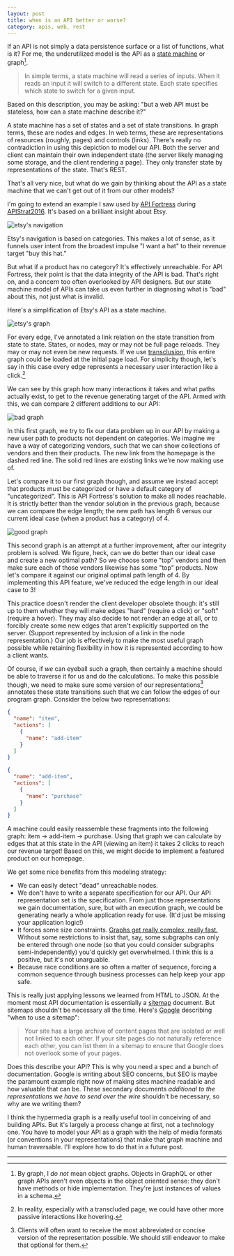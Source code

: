 ```yaml
---
layout: post
title: when is an API better or worse?
category: apis, web, rest
---
```


If an API is not simply a data persistence surface or a list of functions,
what is it? For me, the underutilized model is the API as a [state
machine](http://blog.markshead.com/869/state-machines-computer-science/)
or graph[^graph].

> In simple terms, a state machine will read a series of inputs. When it
> reads an input it will switch to a different state. Each state
> specifies which state to switch for a given input.

Based on this description, you may be asking: "but a web API must be
stateless, how can a state machine describe it?"

A state machine has a set of states and a set of state transitions. In
graph terms, these are nodes and edges. In web terms, these are
representations of resources (roughly, pages) and controls (links).
There's really no contradiction in using this depiction to model our API.
Both the server and client can maintain their own independent state (the
server likely managing some storage, and the client rendering a page).
They only transfer state by representations of the state. That's REST.

That's all very nice, but what do we gain by thinking about the API as
a state machine that we can't get out of it from our other models?

I'm going to extend an example I saw used by [API
Fortress](http://apifortress.com/) during
[APIStrat2016](boston2016.apistrat.com/schedule/). It's based on
a brilliant insight about Etsy.

![etsy's navigation](/images/etsy_navigation.gif)

Etsy's navigation is based on categories. This makes a lot of sense, as it
funnels user intent from the broadest impulse "I want a hat" to their
revenue target "buy this hat."

But what if a product has no category? It's effectively unreachable. For
API Fortress, their point is that the data integrity of the API is bad.
That's right on, and a concern too often overlooked by API designers. But
our state machine model of APIs can take us even further in diagnosing
what is "bad" about this, not just what is invalid.

Here's a simplification of Etsy's API as a state machine.

![etsy's graph](/images/etsy_graph.svg)

For every edge, I've annotated a link relation on the state transition
from state to state. States, or nodes, may or may not be full page
reloads. They may or may not even be new requests. If we use
[transclusion](https://en.wikipedia.org/wiki/Transclusion#Implementation_on_the_Web),
this entire graph could be loaded at the initial page load. For simplicity
though, let's say in this case every edge represents a necessary user
interaction like a click.[^hover]

We can see by this graph how many interactions it takes and what paths
actually exist, to get to the revenue generating target of the API. Armed
with this, we can compare 2 different additions to our API:

![bad graph](/images/bad_etsy_graph.svg)

In this first graph, we try to fix our data problem up in our API by
making a new user path to products not dependent on categories. We imagine
we have a way of categorizing vendors, such that we can show collections
of vendors and then their products. The new link from the homepage is the
dashed red line. The solid red lines are existing links we're now making
use of.

Let's compare it to our first graph though, and assume we instead accept
that products must be categorized or have a default category of
"uncategorized". This is API Fortress's solution to make all nodes
reachable. It is strictly better than the vendor solution in the previous
graph, because we can compare the edge length; the new path has length
6 versus our current ideal case (when a product has a category) of 4.

![good graph](/images/good_etsy_graph.svg)

This second graph is an attempt at a further improvement, after our
integrity problem is solved. We figure, heck, can we do better than our
ideal case and create a new optimal path? So we choose some "top" vendors
and then make sure each of those vendors likewise has some "top" products.
Now let's compare it against our original optimal path length of 4. By
implementing this API feature, we've reduced the edge length in our ideal
case to 3!

This practice doesn't render the client developer obsolete though: it's
still up to them whether they will make edges "hard" (require a click) or
"soft" (require a hover). They may also decide to not render an edge at
all, or to forcibly create some new edges that aren't explicitly supported
on the server. (Support represented by inclusion of a link in the node
representation.) Our job is effectively to make the most useful graph
possible while retaining flexibility in how it is represented according to
how a client wants.

Of course, if _we_ can eyeball such a graph, then certainly a machine
should be able to traverse it for us and do the calculations. To make this
possible though, we need to make sure some version of our
representations[^version] annotates these state transitions such that we
can follow the edges of our program graph. Consider the below two
representations:

```json
{
  "name": "item",
  "actions": [
    {
      "name": "add-item"
    }
  ]
}
```
```json
{
  "name": "add-item",
  "actions": [
    {
      "name": "purchase"
    }
  ]
}
```

A machine could easily reassemble these fragments into the following
graph: item → add-item → purchase. Using that graph we can calculate by
edges that at this state in the API (viewing an item) it takes 2 clicks to
reach our revenue target! Based on this, we might decide to implement
a featured product on our homepage.

We get some nice benefits from this modeling strategy:

* We can easily detect "dead" unreachable nodes.
* We don't have to write a separate specification for our API. Our API
   representation set _is_ the specification. From just those
   representations we gain documentation, sure, but with an execution
   graph, we could be generating nearly a whole application ready for use.
   (It'd just be missing your application logic!)
* It forces some size constraints. [Graphs get really complex, really
   fast.](https://i.stack.imgur.com/JxZGM.png) Without some restrictions
   to insist that, say, some subgraphs can only be entered through one
   node (so that you could consider subgraphs semi-independently) you'd
   quickly get overwhelmed. I think this is a positive, but it's not
   unarguable.
* Because race conditions are so often a matter of sequence, forcing
   a common sequence through business processes can help keep your app
   safe.

This is really just applying lessons we learned from HTML to JSON. At the
moment most API documentation is essentially
a [sitemap](https://www.sitemaps.org/protocol.html) document. But sitemaps
shouldn't be necessary all the time. Here's
[Google](https://support.google.com/webmasters/answer/156184?hl=en&from=40318&rd=1)
describing "when to use a sitemap":

> Your site has a large archive of content pages that are isolated or well
> not linked to each other. If your site pages do not naturally reference
> each other, you can list them in a sitemap to ensure that Google does
> not overlook some of your pages.

Does this describe your API? This is why you need a spec and a bunch of
documentation. Google is writing about SEO concerns, but SEO is maybe the
paramount example right now of making sites machine readable and how
valuable that can be. These secondary documents _additional to the
representations we have to send over the wire_ shouldn't be necessary, so
why are we writing them?

I think the hypermedia graph is a really useful tool in conceiving of and
building APIs. But it's largely a process change at first, not
a technology one. You have to model your API as a graph with the help of
media formats (or conventions in your representations) that make that
graph machine and human traversable. I'll explore how to do that in
a future post.

---

[^graph]: By graph, I _do not_ mean object graphs. Objects in GraphQL or other graph APIs aren't even objects in the object oriented sense: they don't have methods or hide implementation. They're just instances of values in a schema.
[^hover]: In reality, especially with a transcluded page, we could have other more passive interactions like hovering.
[^version]: Clients will often want to receive the most abbreviated or concise version of the representation possible. We should still endeavor to make that optional for them.
